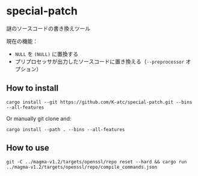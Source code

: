 special-patch
====

謎のソースコードの書き換えツール

現在の機能：
- `NULL` を `(NULL)` に置換する
- プリプロセッサが出力したソースコードに置き換える（`--preprocessor` オプション）


How to install
----
```shell
cargo install --git https://github.com/K-atc/special-patch.git --bins --all-features
```

Or manually git clone and:

```shell
cargo install --path . --bins --all-features
```


How to use
----
```shell
git -C ../magma-v1.2/targets/openssl/repo reset --hard && cargo run ../magma-v1.2/targets/openssl/repo/compile_commands.json
```